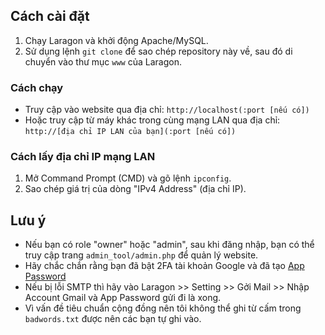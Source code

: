 ## Cách cài đặt

1. Chạy Laragon và khởi động Apache/MySQL.
2. Sử dụng lệnh `git clone` để sao chép repository này về, sau đó di chuyển vào thư mục `www` của Laragon.

### Cách chạy

- Truy cập vào website qua địa chỉ: `http://localhost(:port [nếu có])`
- Hoặc truy cập từ máy khác trong cùng mạng LAN qua địa chỉ: `http://[địa chỉ IP LAN của bạn](:port [nếu có])`

### Cách lấy địa chỉ IP mạng LAN

1. Mở Command Prompt (CMD) và gõ lệnh `ipconfig`.
2. Sao chép giá trị của dòng "IPv4 Address" (địa chỉ IP).

## Lưu ý
- Nếu bạn có role "owner" hoặc "admin", sau khi đăng nhập, bạn có thể truy cập trang `admin_tool/admin.php` để quản lý website.
- Hãy chắc chắn rằng bạn đã bật 2FA tài khoản Google và đã tạo [App Password](https://myaccount.google.com/apppasswords)
- Nếu bị lỗi SMTP thì hãy vào Laragon >> Setting >> Gởi Mail >> Nhập Account Gmail và App Password gửi đi là xong.
- Vì vấn đề tiêu chuẩn cộng đồng nên tôi không thể ghi từ cấm trong `badwords.txt` được nên các bạn tự ghi vào.

